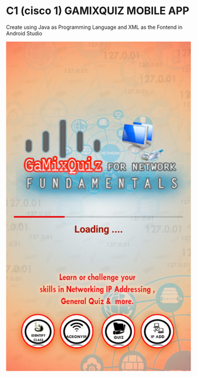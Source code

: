 # C1 (cisco 1) GAMIXQUIZ MOBILE APP 

<p>Create using Java as Programming Language and XML as the Fontend in Android Studio</p>
 
 
![image](https://github.com/Jake21x/mycreations/blob/master/C1%20GamixQuiz/Screenshot_20170405-094002.png)
 
